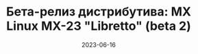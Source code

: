 ---
layout: post
title: "Бета-релиз дистрибутива: MX Linux MX-23 \"Libretto\" (beta 2)"
date: 2023-06-16   
---